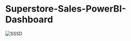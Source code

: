 # Superstore-Sales-PowerBI-Dashboard



![SSSD](https://github.com/user-attachments/assets/2f7dac37-835c-41b3-980e-3249da20b761)
